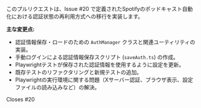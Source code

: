 このプルリクエストは、Issue #20 で定義されたSpotifyのポッドキャスト自動化における認証状態の再利用方式への移行を実装します。

**主な変更点:**
- 認証情報保存・ロードのための `AuthManager` クラスと関連ユーティリティの実装。
- 手動ログインによる認証情報保存スクリプト (`saveAuth.ts`) の作成。
- Playwrightテストが保存された認証情報を使用するように設定を更新。
- 既存テストのリファクタリングと新規テストの追加。
- Playwrightの実行環境に関する問題（Xサーバー認証、ブラウザ表示、設定ファイルの読み込みなど）の解決。

Closes #20